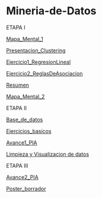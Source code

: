 # Mineria-de-Datos
ETAPA I

[Mapa_Mental_1](https://github.com/Anahi-Aleman/Mineria-de-Datos/blob/master/MapaMental_1_1821952.pdf)


[Presentacion_Clustering](https://github.com/Anahi-Aleman/Mineria-de-Datos/blob/master/Presentaci%C3%B3n_Clustering_8.pdf)


[Ejercicio1_RegresionLineal](https://github.com/Anahi-Aleman/Mineria-de-Datos/blob/master/Ejamplo1.1%20Mineria.ipynb)


[Ejercicio2_ReglasDeAsociacion](https://github.com/Anahi-Aleman/Mineria-de-Datos/blob/master/Ejercicio1.2%20Mineria.ipynb)


[Resumen](https://github.com/Anahi-Aleman/Mineria-de-Datos/blob/master/Resumen_T%C3%A9cnicasDeMiner%C3%ADaDeDatos_1821952.pdf)


[Mapa_Mental_2](https://github.com/Anahi-Aleman/Mineria-de-Datos/blob/master/MapaMental_2_1821952.pdf)

ETAPA II

[Base_de_datos](https://github.com/Anahi-Aleman/Mineria-de-Datos/blob/master/AnalisisBD_1821952.pdf)


[Ejercicios_basicos](https://github.com/Anahi-Aleman/Mineria-de-Datos/blob/master/Ejercicios%20Python%20.ipynb)


[Avance1_PIA](https://github.com/Anahi-Aleman/Mineria-de-Datos/blob/master/Avance1_PIA_04_03.pdf)


[Limpieza y Visualizacion de datos](https://github.com/Anahi-Aleman/Mineria-de-Datos/blob/master/Ejercicios%20de%20programaci%C3%B3n%20de%20Python%20herramientas%20de%20miner%C3%ADa%20de%20datos_Eq04_Gpo03.ipynb)


ETAPA III

[Avance2_PIA](https://github.com/Anahi-Aleman/Mineria-de-Datos/blob/master/AvancePIA_II_03_04.ipynb)


[Poster_borrador](https://github.com/Anahi-Aleman/Mineria-de-Datos/blob/master/COVID19.pdf)
